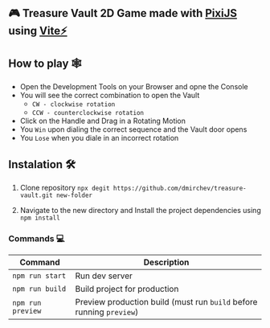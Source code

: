 ## 🎮 Treasure Vault 2D Game made with [PixiJS](https://pixijs.com) using [Vite⚡](https://vitejs.dev/)

## How to play 🕸

- Open the Development Tools on your Browser and opne the Console
- You will see the correct combination to open the Vault
  - `CW - clockwise rotation`
  - `CCW - counterclockwise rotation`
- Click on the Handle and Drag in a Rotating Motion
- You `Win` upon dialing the correct sequence and the Vault door opens
- You `Lose` when you diale in an incorrect rotation

## Instalation 🛠️

1. Clone repository `npx degit https://github.com/dmirchev/treasure-vault.git new-folder`

2. Navigate to the new directory and Install the project dependencies using `npm install`

### Commands 💻

| Command           | Description                                                          |
| ----------------- | -------------------------------------------------------------------- |
| `npm run start`   | Run dev server                                                       |
| `npm run build`   | Build project for production                                         |
| `npm run preview` | Preview production build (must run `build` before running `preview`) |
